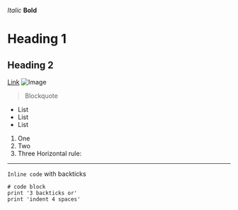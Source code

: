 *Italic*
**Bold**
# Heading 1
## Heading 2
[Link]([http://a.com](https://commonmark.org/))
![Image]([http://url/a.png](https://today.ucsd.edu/news_uploads/_social/img-primary-Geisel-UCSanDiego-ErikJepsen-090922.jpg))
> Blockquote
* List
* List
* List
1. One
2. Two
3. Three
Horizontal rule:

---
`Inline code` with backticks
```
# code block
print '3 backticks or'
print 'indent 4 spaces'
```
